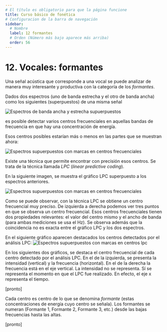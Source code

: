 ```yaml
---
# El título es obligatorio para que la página funcione
title: Curso básico de fonética
# Configuracion de la barra de navegación
sidebar:
  # Nombre
  label: 12 formantes
  # Orden (Número más bajo aparece más arriba)
  order: 56
---
```

# 12. Vocales: formantes

Una señal acústica que corresponde a una vocal se puede analizar de manera muy interesante y productiva con la categoría de los *formantes*.

Dados dos espectros (uno de banda estrecha y el otro de banda ancha) como los siguientes (superpuestos) de una misma señal

![Espectros de banda ancha y estrecha supuerpuestos](/imagenes/espectros_vocales_ancho_estre_superpuestos.png)

es posible detectar varios centros frecuenciales en aquellas bandas de frecuencia en que hay una concentración de energía.

Esos centros posibles estarían más o menos en las partes que se muestran ahora:

![Espectros supuerpuestos con marcas en centros frecuenciales](/imagenes/espectros_superpuestos_centros_frecuenciales_marcados.png)

Existe una técnica que permite encontrar con precisión esos centros. Se trata de la técnica llamada *LPC* (*linear predictive coding*). 

En la siguiente imagen, se muestra el gráfico LPC superpuesto a los espectros anteriores.

![Espectros supuerpuestos con marcas en centros frecuenciales](/imagenes/espectros_superpuestos_mas_lpc.png)

Como se puede observar, con la técnica LPC se obtiene un centro frecuencial muy preciso. De izquierda a derecha podemos ver tres puntos en que se observa un centro frecuencial. Esos centros frecuenciales tienen dos propiedades relevantes: el valor del centro mismo y el ancho de banda (para ambas mediciones se usa el Hz). Se observa además que la coincidencia no es exacta entre el gráfico LPC y los dos espectros.

En el siguiente gráfico aparecen destacados los centros detectados por el análisis LPC:
![Espectros supuerpuestos con marcas en centros lpc](/imagenes/spectros_superpuestos_mas_lpc_marcado.png)


En los siguientes dos gráficos, se destaca el centro frecuencial de cada centro detectado por el análisis LPC. En el de la izquierda, se presenta la intensidad (vertical) y la frecuencia (horizontal). En el de la derecha la frecuencia está en el eje vertical. La intensidad no se representa. Sí se representa el momento en que el LPC fue realizado. En efecto, el eje x representa el tiempo.

[pronto]

Cada centro es centro de lo que se denomina *formante* (estas concentraciones de energía cuyo centro se señala). Los formantes se numeran (Formante 1, Formante 2, Formante 3, etc.) desde las bajas frecuencias hasta las altas.

[pronto]



